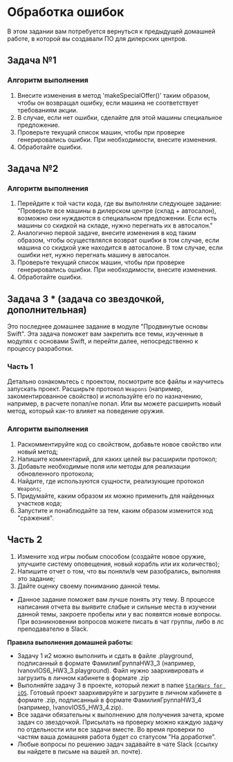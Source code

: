 # Обработка ошибок
В этом задании вам потребуется вернуться к предыдущей домашней работе, в которой вы создавали ПО для дилерских центров.

## Задача №1
### Алгоритм выполнения
1. Внесите изменения в метод 'makeSpecialOffer()' таким образом, чтобы он возвращал ошибку, если машина не соответствует требованиям акции. 
2. В случае, если нет ошибки, сделайте для этой машины специальное предложение.
3. Проверьте текущий список машин, чтобы при проверке генерировались ошибки. При необходимости, внесите изменения.
4. Обработайте ошибки.

## Задача №2
### Алгоритм выполнения
1. Перейдите к той части кода, где вы выполняли следующее задание: 
"Проверьте все машины в дилерском центре (склад + автосалон), возможно они нуждаются в специальном предложении. Если есть машины со скидкой на складе, нужно перегнать их в автосалон." 
2. Аналогично первой задаче, внесите изменения в код таким образом, чтобы осуществлялся возврат ошибки в том случае, если машина со скидкой уже находится в автосалоне. В том случае, если ошибки нет, нужно перегнать машину в автосалон.
3. Проверьте текущий список машин, чтобы при проверке генерировались ошибки. При необходимости, внесите изменения.
4. Обработайте ошибки.

## Задача 3 * (задача со звездочкой, дополнительная)

Это последнее домашнее задание в модуле "Продвинутые основы Swift". Эта задача поможет вам закрепить все темы, изученные в модулях с основами Swift, и перейти далее, непосредственно к процессу разработки.

### Часть 1

Детально ознакомьтесь с проектом, посмотрите все файлы и научитесь запускать проект. Расширьте протокол `Weapons` (например, закоментированное свойство) и используйте его по назначению, например, в расчете попал/не попал. Или вы можете расширить новый метод, который как-то влияет на поведение оружия.

### Алгоритм выполнения

1. Раскомментируйте код со свойством, добавьте новое свойство или новый метод;
2. Напишите комментарий, для каких целей вы расширили протокол;
3. Добавьте необходимые поля или методы для реализации обновленного протокола;
4. Найдите, где используются сущности, реализующие протокол `Weapons`;
5. Придумайте, каким образом их можно применить для найденных участков кода;
6. Запустите и понаблюдайте за тем, каким образом изменится ход "сражения".

## Часть 2

1. Измените ход игры любым способом (создайте новое оружие, улучшите систему оповещения, новый корабль или их количество);
2. Напишите отчет о том, что вы поняли/в чем разобрались, выполняя это задание;
3. Дайте оценку своему пониманию данной темы.

* Данное задание поможет вам лучше понять эту тему. В процессе написания отчета вы выявите слабые и сильные места в изучении данной темы, закроете пробелы или у вас появятся новые вопросы. При возникновении вопросов можете писать в чат группы, либо в лс преподавателю в Slack.

**Правила выполнения домашней работы:** 
* Задачу 1 и2  можно выполнить и сдать в  файле .playground, подписанный в формате ФамилияГруппаHW3_3 (например, IvanovIOS6_HW3_3.playground). Файл нужно заархивировать и загрузить в личном кабинете в формате .zip
* Выполняйте задачу 3 в проекте, который лежит в папке [`StarWars for iOS`](https://github.com/netology-code/aios-homeworks/tree/master/StarWars%20for%20iOS). Готовый проект заархивируйте и загрузите в личном кабинете в формате .zip, подписанный в формате ФамилияГруппаHW3_4 (например, IvanovIOS5_HW3_4.zip).
* Все задачи обязательны к выполнению для получения зачета, кроме задач со звездочкой. Присылать на проверку можно каждую задачу по отдельности или все задачи вместе. Во время проверки по частям ваша домашняя работа будет со статусом "На доработке".
* Любые вопросы по решению задач задавайте в чате Slack (ссылку вы найдете в письме на вашей эл. почте).
